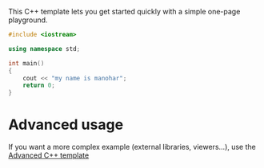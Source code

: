 

This C++ template lets you get started quickly with a simple one-page playground.

```C++ runnable
#include <iostream>

using namespace std;

int main() 
{
    cout << "my name is manohar";
    return 0;
}
```

# Advanced usage

If you want a more complex example (external libraries, viewers...), use the [Advanced C++ template](https://tech.io/select-repo/598)

